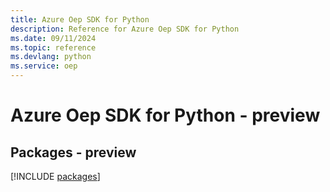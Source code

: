 ```yaml
---
title: Azure Oep SDK for Python
description: Reference for Azure Oep SDK for Python
ms.date: 09/11/2024
ms.topic: reference
ms.devlang: python
ms.service: oep
---
```

# Azure Oep SDK for Python - preview
## Packages - preview
[!INCLUDE [packages](oep-index.md)]